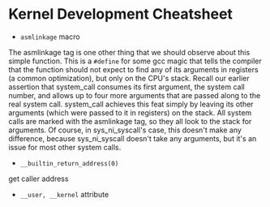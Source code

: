 # Kernel Development Cheatsheet


- `asmlinkage` macro

The asmlinkage tag is one other thing that we should observe about this simple function. This is a `#define` for some gcc magic that tells the compiler that the function should not expect to find any of its arguments in registers (a common optimization), but only on the CPU's stack. Recall our earlier assertion that system_call consumes its first argument, the system call number, and allows up to four more arguments that are passed along to the real system call. system_call achieves this feat simply by leaving its other arguments (which were passed to it in registers) on the stack. All system calls are marked with the asmlinkage tag, so they all look to the stack for arguments. Of course, in sys_ni_syscall's case, this doesn't make any difference, because sys_ni_syscall doesn't take any arguments, but it's an issue for most other system calls. 

- `__builtin_return_address(0)`

get caller address

- `__user, __kernel` attribute


